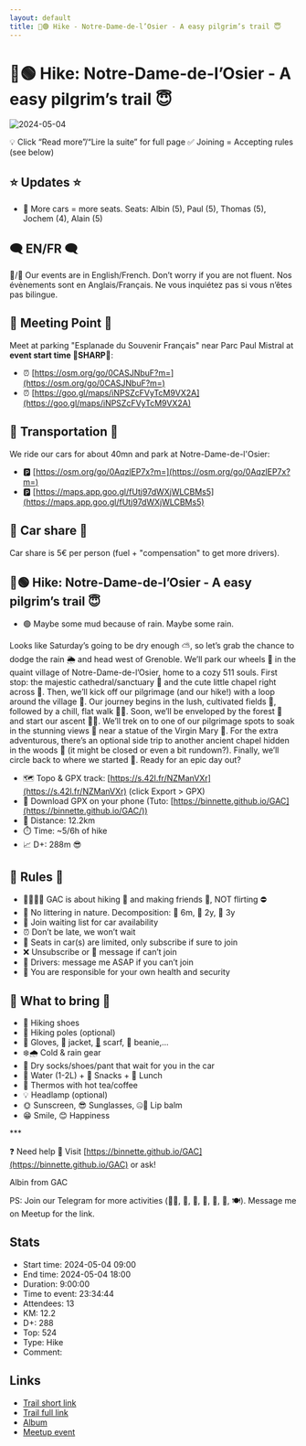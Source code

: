 ```yaml
---
layout: default
title: 🥾🟢 Hike - Notre-Dame-de-l’Osier - A easy pilgrim’s trail 😇
---
```


# 🥾🟢 Hike: Notre-Dame-de-l’Osier - A easy pilgrim’s trail 😇

![2024-05-04](../img/orig/2024-05-04.jpg)

💡 Click “Read more”/“Lire la suite” for full page ✅ Joining = Accepting rules (see below)

##  ⭐ Updates ⭐ 

* 📅 More cars = more seats. Seats: Albin (5), Paul (5), Thomas (5), Jochem (4), Alain (5)

##  🗨️ EN/FR 🗨️ 
🦅/🐓 Our events are in English/French. Don’t worry if you are not fluent. Nos évènements sont en Anglais/Français. Ne vous inquiétez pas si vous n’êtes pas bilingue.

## 📍 Meeting Point 📍
Meet at parking "Esplanade du Souvenir Français" near Parc Paul Mistral at **event start time 🔺SHARP🔺**:

* ⏰ [https://osm.org/go/0CASJNbuF?m=](https://osm.org/go/0CASJNbuF?m=)
* ⏰ [https://goo.gl/maps/iNPSZcFVyTcM9VX2A](https://goo.gl/maps/iNPSZcFVyTcM9VX2A)

##  🚗 Transportation 🚗 
We ride our cars for about 40mn and park at Notre-Dame-de-l'Osier:

* 🅿️ [https://osm.org/go/0AqzlEP7x?m=](https://osm.org/go/0AqzlEP7x?m=)
* 🅿️ [https://maps.app.goo.gl/fUtj97dWXjWLCBMs5](https://maps.app.goo.gl/fUtj97dWXjWLCBMs5)

##  🚗 Car share 🚗 
Car share is 5€ per person (fuel + "compensation" to get more drivers).

##  🥾🟢 Hike: Notre-Dame-de-l’Osier - A easy pilgrim’s trail 😇 

* 🟢 Maybe some mud because of rain. Maybe some rain.

Looks like Saturday’s going to be dry enough ⛅, so let’s grab the chance to dodge the rain 🌦️ and head west of Grenoble. We’ll park our wheels 🚗 in the quaint village of Notre-Dame-de-l’Osier, home to a cozy 511 souls. First stop: the majestic cathedral/sanctuary 🏰 and the cute little chapel right across 🏡. Then, we’ll kick off our pilgrimage (and our hike!) with a loop around the village 🔄. Our journey begins in the lush, cultivated fields 🌾, followed by a chill, flat walk 🚶‍♂️. Soon, we’ll be enveloped by the forest 🌲 and start our ascent 🧗‍♂️. We’ll trek on to one of our pilgrimage spots to soak in the stunning views 🌄 near a statue of the Virgin Mary 🙏. For the extra adventurous, there’s an optional side trip to another ancient chapel hidden in the woods 🤫 (it might be closed or even a bit rundown?). Finally, we’ll circle back to where we started 🔄. Ready for an epic day out?

* 🗺️ Topo & GPX track: [https://s.42l.fr/NZManVXr](https://s.42l.fr/NZManVXr) (click Export > GPX)
* 📲 Download GPX on your phone (Tuto: [https://binnette.github.io/GAC](https://binnette.github.io/GAC/))
* 📏 Distance: 12.2km
* ⏱️ Time: \~5/6h of hike
* 📈 D+: 288m 😎

##  📜 Rules 📜 

* 🚶‍♀️🚶‍♂️ GAC is about hiking 🥾 and making friends 🤗, NOT flirting ⛔
* 🚮 No littering in nature. Decomposition: 🍊 6m, 🍌 2y, 🥚 3y
* 🚗 Join waiting list for car availability
* ⏰ Don’t be late, we won’t wait
* 💺 Seats in car(s) are limited, only subscribe if sure to join
* ❌ Unsubscribe or 💬 message if can’t join
* 🚗 Drivers: message me ASAP if you can’t join
* 💟 You are responsible for your own health and security

##  🎒 What to bring 🎒 

* 🥾 Hiking shoes
* 🥢 Hiking poles (optional)
* 🧤 Gloves, 🧥 jacket, [🧣](https://wprock.fr/t/emoji/cold-face/) scarf, 🧢 beanie,...
* ❄️🌧️ Cold & rain gear
* 🧦 Dry socks/shoes/pant that wait for you in the car
* 🧃 Water (1-2L) + 🍫 Snacks + 🥗 Lunch
* 🍵 Thermos with hot tea/coffee
* 💡 Headlamp (optional)
* 🌞 Sunscreen, 😎 Sunglasses, 🤐🧊 Lip balm
* 😁 Smile, 😊 Happiness

\*\*\*

❓ Need help 🤔 Visit [https://binnette.github.io/GAC](https://binnette.github.io/GAC) or ask!

Albin from GAC

PS: Join our Telegram for more activities (🧗‍♀️, 🏓, 🎳, 🎲, 🎥, 🎵, 🍽️). Message me on Meetup for the link.

## Stats

- Start time: 2024-05-04 09:00
- End time: 2024-05-04 18:00
- Duration: 9:00:00
- Time to event: 23:34:44
- Attendees: 13
- KM: 12.2
- D+: 288
- Top: 524
- Type: Hike
- Comment: 

## Links

- [Trail short link](https://s.42l.fr/NZManVXr)
- [Trail full link](https://brouter.de/brouter-web/#map=14/45.2416/5.4259/OpenTopoMap&lonlats=5.405821,45.237913;5.405869,45.239051;5.418191,45.243863;5.435786,45.251386;5.439777,45.244584;5.437503,45.23546;5.435357,45.237367;5.42995,45.231229;5.424886,45.234134;5.421968,45.228843;5.415101,45.229932;5.40905,45.233256;5.410745,45.238141;5.405955,45.237827&profile=hiking-mountain)
- [Album](https://binnette.github.io/GacImg2024/2024-05-04-🥾🟢-Hike-Notre-Dame-de-l’Osier---A-easy-pilgrim’s-trail-😇.html)
- [Meetup event](https://www.meetup.com/grenoble-adventure-club-english-french/events/300798949/)
